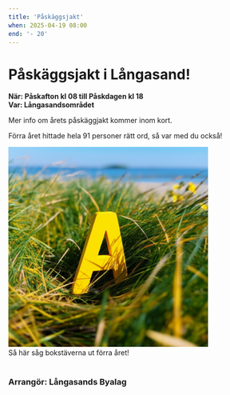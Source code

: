 ```yaml
---
title: 'Påskäggsjakt'
when: 2025-04-19 08:00
end: '- 20'
---
```

# Påskäggsjakt i Långasand!

<strong>När: Påskafton kl 08 till Påskdagen kl 18</strong><br>
<strong>Var: Långasandsområdet</strong>

Mer info om årets påskäggjakt kommer inom kort. 

Förra året hittade hela 91 personer rätt ord, så var med du också! 

<div class="full-width center">
    <img width="400" src="/assets/images/a_yellow_colored_plastic_letter_A_hidden_in_the_grass.png"/>
</div>
<div class="center">
    <span>Så här såg bokstäverna ut förra året!</span>
</div>

<br>

### Arrangör: Långasands Byalag
